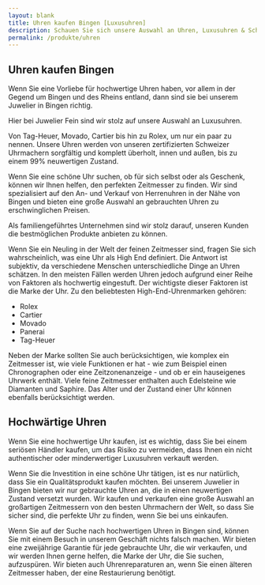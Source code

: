 ```yaml
---
layout: blank
title: Uhren kaufen Bingen [Luxusuhren]
description: Schauen Sie sich unsere Auswahl an Uhren, Luxusuhren & Schmuck an.
permalink: /produkte/uhren
---
```


## Uhren kaufen Bingen

Wenn Sie eine Vorliebe für hochwertige Uhren haben, vor allem in der Gegend um Bingen und des Rheins entland, dann sind sie bei unserem Juwelier in Bingen richtig.


Hier bei Juwelier Fein sind wir stolz auf unsere Auswahl an Luxusuhren. 

Von Tag-Heuer, Movado, Cartier bis hin zu Rolex, um nur ein paar zu nennen. Unsere Uhren werden von unseren zertifizierten Schweizer Uhrmachern sorgfältig und komplett überholt, innen und außen, bis zu einem 99% neuwertigen Zustand.

Wenn Sie eine schöne Uhr suchen, ob für sich selbst oder als Geschenk, können wir Ihnen helfen, den perfekten Zeitmesser zu finden. Wir sind spezialisiert auf den An- und Verkauf von Herrenuhren in der Nähe von Bingen und bieten eine große Auswahl an gebrauchten Uhren zu erschwinglichen Preisen. 

Als familiengeführtes Unternehmen sind wir stolz darauf, unseren Kunden die bestmöglichen Produkte anbieten zu können.

Wenn Sie ein Neuling in der Welt der feinen Zeitmesser sind, fragen Sie sich wahrscheinlich, was eine Uhr als High End definiert. Die Antwort ist subjektiv, da verschiedene Menschen unterschiedliche Dinge an Uhren schätzen. In den meisten Fällen werden Uhren jedoch aufgrund einer Reihe von Faktoren als hochwertig eingestuft. Der wichtigste dieser Faktoren ist die Marke der Uhr. Zu den beliebtesten High-End-Uhrenmarken gehören:

 * Rolex
 * Cartier
 * Movado
 * Panerai
 * Tag-Heuer

Neben der Marke sollten Sie auch berücksichtigen, wie komplex ein Zeitmesser ist, wie viele Funktionen er hat - wie zum Beispiel einen Chronographen oder eine Zeitzonenanzeige - und ob er ein hauseigenes Uhrwerk enthält. Viele feine Zeitmesser enthalten auch Edelsteine wie Diamanten und Saphire. Das Alter und der Zustand einer Uhr können ebenfalls berücksichtigt werden.

## Hochwärtige Uhren

Wenn Sie eine hochwertige Uhr kaufen, ist es wichtig, dass Sie bei einem seriösen Händler kaufen, um das Risiko zu vermeiden, dass Ihnen ein nicht authentischer oder minderwertiger Luxusuhren verkauft werden. 

Wenn Sie die Investition in eine schöne Uhr tätigen, ist es nur natürlich, dass Sie ein Qualitätsprodukt kaufen möchten. Bei unserem Juwelier in Bingen bieten wir nur gebrauchte Uhren an, die in einen neuwertigen Zustand versetzt wurden. Wir kaufen und verkaufen eine große Auswahl an großartigen Zeitmessern von den besten Uhrmachern der Welt, so dass Sie sicher sind, die perfekte Uhr zu finden, wenn Sie bei uns einkaufen.

Wenn Sie auf der Suche nach hochwertigen Uhren in Bingen sind, können Sie mit einem Besuch in unserem Geschäft nichts falsch machen. Wir bieten eine zweijährige Garantie für jede gebrauchte Uhr, die wir verkaufen, und wir werden Ihnen gerne helfen, die Marke der Uhr, die Sie suchen, aufzuspüren. Wir bieten auch Uhrenreparaturen an, wenn Sie einen älteren Zeitmesser haben, der eine Restaurierung benötigt.
